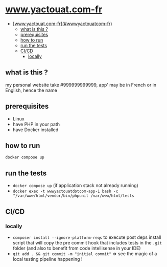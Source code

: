 # www.yactouat.com-fr

<!-- TOC -->

- [www.yactouat.com-fr](#wwwyactouatcom-fr)
    - [what is this ?](#what-is-this-)
    - [prerequisites](#prerequisites)
    - [how to run](#how-to-run)
    - [run the tests](#run-the-tests)
    - [CI/CD](#cicd)
        - [locally](#locally)

<!-- /TOC -->

## what is this ?

my personal website take #999999999999, app' may be in French or in English, hence the name

## prerequisites

- Linux
- have PHP in your path
- have Docker installed

## how to run

`docker compose up`

## run the tests

- `docker compose up` (if application stack not already running)
- `docker exec -t wwwyactouatdotcom-app-1 bash -c "/var/www/html/vendor/bin/phpunit /var/www/html/tests`

## CI/CD

### locally

- `composer install --ignore-platform-reqs` to execute post deps install script that will copy the pre commit hook that includes tests in the `.git` folder (and also to benefit from code intellisense in your IDE)
- `git add . && git commit -m "initial commit"` => see the magic of a local testing pipeline happening !
